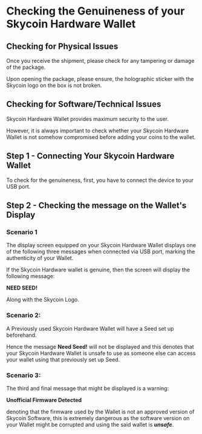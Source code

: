 # Checking the Genuineness of your Skycoin Hardware Wallet

## Checking for Physical Issues

Once you receive the shipment, please check for any tampering or damage of the package.

<A Picture of an untampered shipment before opening>

Upon opening the package, please ensure, the holographic sticker with the Skycoin logo on the box is not broken.
<A Picture of the unbroken holographic seal on the box>

## Checking for Software/Technical Issues

Skycoin Hardware Wallet provides maximum security to the user.

However, it is always important to check whether your Skycoin Hardware Wallet is not somehow compromised before adding your coins to the wallet.

## Step 1 - Connecting Your Skycoin Hardware Wallet

To check for the genuineness, first, you have to connect the device to your USB port.

<Optional photo Showing the connection of the device to USB port>

## Step 2 - Checking the message on the Wallet's Display

### Scenario 1

The display screen equipped on your Skycoin Hardware Wallet displays one of the following three messages when connected via USB port, marking the authenticity of your Wallet.

If the Skycoin Hardware wallet is genuine, then the screen will display the following message:

**NEED SEED!**

Along with the Skycoin Logo.

<A photo of the Hardware wallet displaying NEED SEED message>

### Scenario 2:

A Previously used Skycoin Hardware Wallet will have a Seed set up beforehand.

Hence the message **Need Seed!** will not be displayed and this denotes that your Skycoin Hardware Wallet is unsafe to use as someone else can access your wallet using that previously set up Seed.

<A picture of the Hardware wallet which doesnot display the message NEED SEED>

### Scenario 3:

The third and final message that might be displayed is a warning:

**Unofficial Firmware Detected**

denoting that the firmware used by the Wallet is not an approved version of Skycoin Software, this is extremely dangerous as the software version on your Wallet might be corrupted and using the said wallet is ***unsafe***.

<A picture showing the message Unofficial firmware detected>
